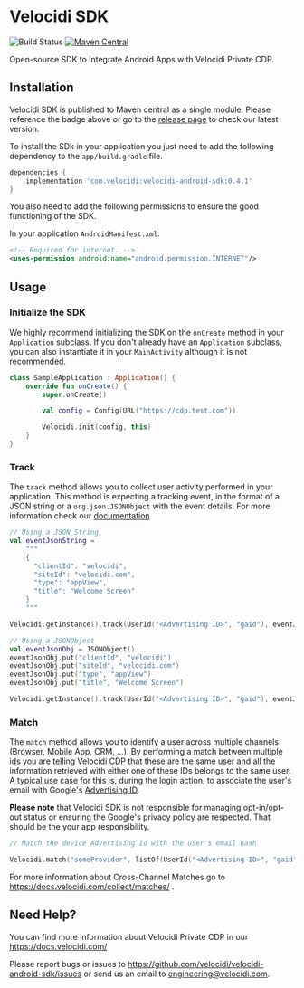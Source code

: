# Velocidi SDK
![Build Status](https://github.com/velocidi/velocidi-android-sdk/workflows/Android%20CI/badge.svg)
[![Maven Central](https://maven-badges.herokuapp.com/maven-central/com.velocidi/velocidi-android-sdk/badge.svg)](https://maven-badges.herokuapp.com/maven-central/com.velocidi/velocidi-android-sdk)

Open-source SDK to integrate Android Apps with Velocidi Private CDP.

## Installation

Velocidi SDK is published to Maven central as a single module. Please reference the badge above or go to the [release page](https://github.com/velocidi/velocidi-android-sdk/releases) to check our latest version.

To install the SDk in your application you just need to add the following dependency to the `app/build.gradle` file.

```gradle
dependencies {
    implementation 'com.velocidi:velocidi-android-sdk:0.4.1'
}
```

You also need to add the following permissions to ensure the good functioning of the SDK.

In your application `AndroidManifest.xml`:

```xml
<!-- Required for internet. -->
<uses-permission android:name="android.permission.INTERNET"/>
```

## Usage

### Initialize the SDK

We highly recommend initializing the SDK on the `onCreate` method in your `Application` subclass.
If you don't already have an `Application` subclass, you can also instantiate it in your `MainActivity` although it is not recommended.

```kotlin
class SampleApplication : Application() {
    override fun onCreate() {
        super.onCreate()

        val config = Config(URL("https://cdp.test.com"))

        Velocidi.init(config, this)
    }
}
```

### Track

The `track` method allows you to collect user activity performed in your application.
This method is expecting a tracking event, in the format of a JSON string or a `org.json.JSONObject` with the event details. For more information check our [documentation](https://docs.velocidi.com/collect/events)

```kotlin
// Using a JSON String
val eventJsonString =
    """
    {
      "clientId": "velocidi",
      "siteId": "velocidi.com",
      "type": "appView",
      "title": "Welcome Screen"
    }
    """

Velocidi.getInstance().track(UserId("<Advertising ID>", "gaid"), eventJsonString)

// Using a JSONObject
val eventJsonObj = JSONObject()
eventJsonObj.put("clientId", "velocidi")
eventJsonObj.put("siteId", "velocidi.com")
eventJsonObj.put("type", "appView")
eventJsonObj.put("title", "Welcome Screen")

Velocidi.getInstance().track(UserId("<Advertising ID>", "gaid"), eventJsonObj)
```

### Match

The `match` method allows you to identify a user across multiple channels (Browser, Mobile App, CRM, ...).
By performing a match between multiple ids you are telling Velocidi CDP that these are the same user 
and all the information retrieved with either one of these IDs belongs to the same user.
A typical use case for this is, during the login action, 
to associate the user's email with Google's [Advertising ID](https://support.google.com/googleplay/android-developer/answer/6048248).

**Please note** that Velocidi SDK is not responsible for managing opt-in/opt-out status or 
ensuring the Google's privacy policy are respected. That should be the your app responsibility.


```kotlin
// Match the device Advertising Id with the user's email hash

Velocidi.match("someProvider", listOf(UserId("<Advertising ID>", "gaid"), UserId("<User Email Hash>", "email_sha256")))
```

For more information about Cross-Channel Matches go to https://docs.velocidi.com/collect/matches/ .

## Need Help?

You can find more information about Velocidi Private CDP in our https://docs.velocidi.com/

Please report bugs or issues to https://github.com/velocidi/velocidi-android-sdk/issues or send us an email to engineering@velocidi.com.
